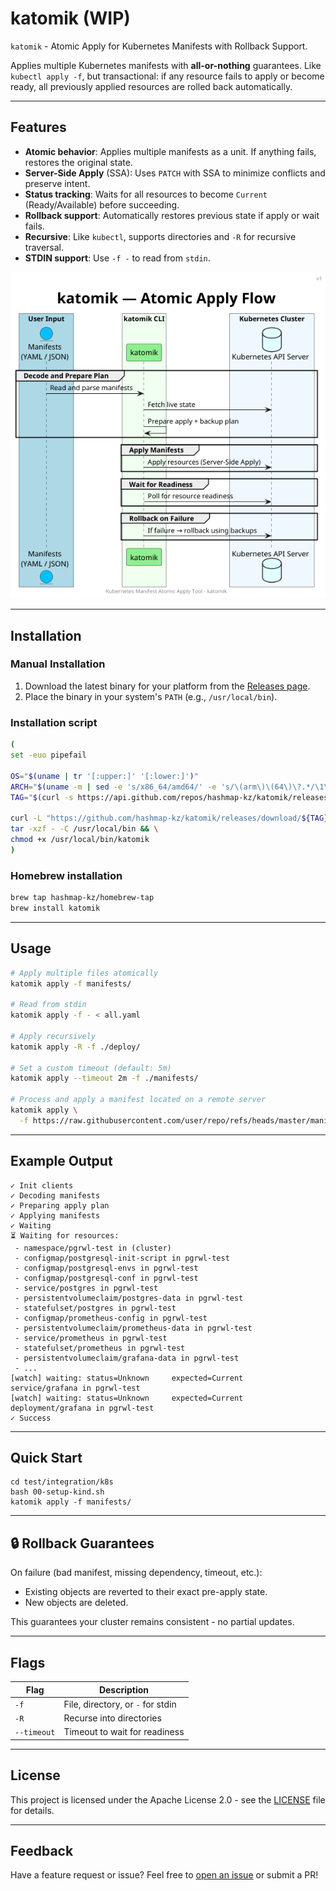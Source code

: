 # katomik (WIP)

`katomik` - Atomic Apply for Kubernetes Manifests with Rollback Support.

Applies multiple Kubernetes manifests with **all-or-nothing** guarantees. Like `kubectl apply -f`, but transactional:
if any resource fails to apply or become ready, all previously applied resources are rolled back automatically.

---

## Features

* **Atomic behavior**: Applies multiple manifests as a unit. If anything fails, restores the original state.
* **Server-Side Apply** (SSA): Uses `PATCH` with SSA to minimize conflicts and preserve intent.
* **Status tracking**: Waits for all resources to become `Current` (Ready/Available) before succeeding.
* **Rollback support**: Automatically restores previous state if apply or wait fails.
* **Recursive**: Like `kubectl`, supports directories and `-R` for recursive traversal.
* **STDIN support**: Use `-f -` to read from `stdin`.

![CLI](https://github.com/hashmap-kz/assets/blob/main/katomik/flow-v1.png)

---

## Installation

### Manual Installation

1. Download the latest binary for your platform from
   the [Releases page](https://github.com/hashmap-kz/katomik/releases).
2. Place the binary in your system's `PATH` (e.g., `/usr/local/bin`).

### Installation script

```bash
(
set -euo pipefail

OS="$(uname | tr '[:upper:]' '[:lower:]')"
ARCH="$(uname -m | sed -e 's/x86_64/amd64/' -e 's/\(arm\)\(64\)\?.*/\1\2/' -e 's/aarch64$/arm64/')"
TAG="$(curl -s https://api.github.com/repos/hashmap-kz/katomik/releases/latest | jq -r .tag_name)"

curl -L "https://github.com/hashmap-kz/katomik/releases/download/${TAG}/katomik_${TAG}_${OS}_${ARCH}.tar.gz" |
tar -xzf - -C /usr/local/bin && \
chmod +x /usr/local/bin/katomik
)
```

### Homebrew installation

```bash
brew tap hashmap-kz/homebrew-tap
brew install katomik
```

---

## Usage

```bash
# Apply multiple files atomically
katomik apply -f manifests/

# Read from stdin
katomik apply -f - < all.yaml

# Apply recursively
katomik apply -R -f ./deploy/

# Set a custom timeout (default: 5m)
katomik apply --timeout 2m -f ./manifests/

# Process and apply a manifest located on a remote server
katomik apply \
  -f https://raw.githubusercontent.com/user/repo/refs/heads/master/manifests/deployment.yaml
```

---

## Example Output

```
✓ Init clients
✓ Decoding manifests
✓ Preparing apply plan
✓ Applying manifests
✓ Waiting
⏳ Waiting for resources:
 - namespace/pgrwl-test in (cluster)
 - configmap/postgresql-init-script in pgrwl-test
 - configmap/postgresql-envs in pgrwl-test
 - configmap/postgresql-conf in pgrwl-test
 - service/postgres in pgrwl-test
 - persistentvolumeclaim/postgres-data in pgrwl-test
 - statefulset/postgres in pgrwl-test
 - configmap/prometheus-config in pgrwl-test
 - persistentvolumeclaim/prometheus-data in pgrwl-test
 - service/prometheus in pgrwl-test
 - statefulset/prometheus in pgrwl-test
 - persistentvolumeclaim/grafana-data in pgrwl-test
 - ...
[watch] waiting: status=Unknown     expected=Current     service/grafana in pgrwl-test
[watch] waiting: status=Unknown     expected=Current     deployment/grafana in pgrwl-test
✓ Success
```

---

## Quick Start

```
cd test/integration/k8s
bash 00-setup-kind.sh
katomik apply -f manifests/
```

---

## 🔒 Rollback Guarantees

On failure (bad manifest, missing dependency, timeout, etc.):

* Existing objects are reverted to their exact pre-apply state.
* New objects are deleted.

This guarantees your cluster remains consistent - no partial updates.

---

## Flags

| Flag        | Description                       |
|-------------|-----------------------------------|
| `-f`        | File, directory, or `-` for stdin |
| `-R`        | Recurse into directories          |
| `--timeout` | Timeout to wait for readiness     |

---

## License

This project is licensed under the Apache License 2.0 - see the [LICENSE](LICENSE) file for details.

---

## Feedback

Have a feature request or issue? Feel free to [open an issue](https://github.com/hashmap-kz/katomik/issues)
or submit a PR!
